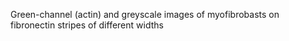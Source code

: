 Green-channel (actin) and greyscale images of myofibrobasts on fibronectin stripes of different widths

